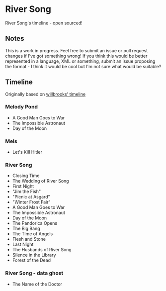 River Song
==========

River Song's timeline - open sourced!

## Notes #
This is a work in progress. Feel free to submit an issue or pull request changes if I've got something wrong!
If you think this would be better represented in a language, XML or something, submit an issue proposing the format - I think it would be cool but I'm not sure what would be suitable?

## Timeline #
Originally based on [willbrooks' timeline](http://willbrooks.deviantart.com/art/River-Song-Timeline-Series-4-7a-288713635)

### Melody Pond #

 * A Good Man Goes to War
 * The Impossible Astronaut
 * Day of the Moon

### Mels #

 * Let's Kill Hitler

### River Song #

 * Closing Time
 * The Wedding of River Song
 * First Night
 * "Jim the Fish"
 * "Picnic at Asgard"
 * "Winter Frost Fair"
 * A Good Man Goes to War
 * The Impossible Astronaut
 * Day of the Moon
 * The Pandorica Opens
 * The Big Bang
 * The Time of Angels
 * Flesh and Stone
 * Last Night
 * The Husbands of River Song
 * Silence in the Library
 * Forest of the Dead

### River Song - data ghost #

 * The Name of the Doctor
